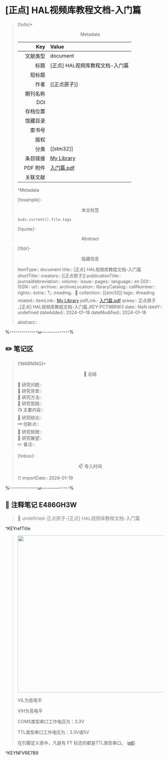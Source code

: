 # [正点] HAL视频库教程文档-入门篇
> [!info]+ <center>Metadata</center>
> 
> |<div style="width: 5em">Key</div>|Value|
> |--:|:--|
> |文献类型|document|
> |标题|[正点] HAL视频库教程文档-入门篇|
> |短标题||
> |作者|[[正点原子]]|
> |期刊名称||
> |DOI||
> |存档位置||
> |馆藏目录||
> |索书号||
> |版权||
> |分类|[[stm32]]|
> |条目链接|[My Library](zotero://select/library/items/PCT9BRW3)|
> |PDF 附件|[入门篇.pdf](zotero://open-pdf/library/items/E486GH3W)|
> |关联文献||
> ^Metadata

> [!example]- <center>本文标签</center>
> 
> `$=dv.current().file.tags`

> [!quote]- <center>Abstract</center>
> 
> 

> [!tldr]- <center>隐藏信息</center>
> 
> itemType:: document
> title:: [正点] HAL视频库教程文档-入门篇
> shortTitle:: 
> creators:: [[正点原子]]
> publicationTitle:: 
> journalAbbreviation:: 
> volume:: 
> issue:: 
> pages:: 
> language:: en
> DOI:: 
> ISSN:: 
> url:: 
> archive:: 
> archiveLocation:: 
> libraryCatalog:: 
> callNumber:: 
> rights:: 
> extra:: 🏷️ /reading、📒
> collection:: [[stm32]]
> tags:: #reading 
> related:: 
> itemLink:: [My Library](zotero://select/library/items/PCT9BRW3)
> pdfLink:: [入门篇.pdf](zotero://open-pdf/library/items/E486GH3W)
> qnkey:: 正点原子_[正点] HAL视频库教程文档-入门篇_KEY-PCT9BRW3
> date:: NaN
> dateY:: undefined
> dateAdded:: 2024-01-18
> dateModified:: 2024-01-18
> 
> abstract:: 


%--------------ω--------------%

## ✏️ 笔记区

> [!WARNING]+ <center>🐣 总结</center>  
>
>🎯 研究问题::  
>🔎 研究背景::  
>🚀 研究方法::  
>🐔 研究思路::  
>📺 主要内容::  
>🎉 研究结论::  
>🗝️ 创新点::  
>💩 研究局限::  
>🐾 研究展望::  
>✏️ 备注::  

> [!inbox]- <center>📫 导入时间</center>
>
> ⏰ importDate:: 2024-01-19

%--------------ω--------------%

## 📝 注释笔记 E486GH3W

> <span style="font-size: 15px;color: gray">📍 undefined-正点原子-[正点] HAL视频库教程文档-入门篇</span>

^KEYrefTitle

> <span class="image#e56eee"><img src="https://zbn-picture1-1319009493.cos.ap-chengdu.myqcloud.com/public-pic/202401192313103.png" width="500px"></span>  
> 
> VIL为低电平
> 
> VIH为高电平
> 
> COMS类型串口工作电压为：3.3V
> 
> TTL类型串口工作电压为：3.3V或5V
> 
> 在引脚定义表中，凡是有 FT 标志的都是TTL类型串口。 ([p6](zotero://open-pdf/library/items/E486GH3W?page=6&annotation=NFVRE7B9))

^KEYNFVRE7B9

